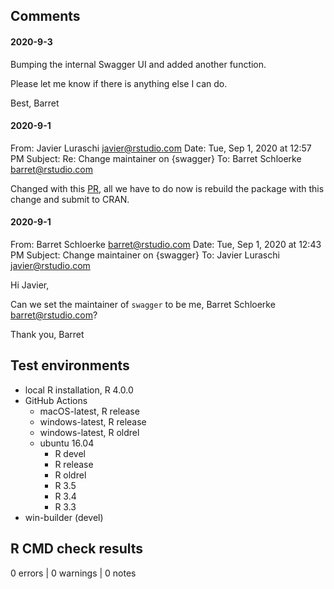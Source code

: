 ## Comments

#### 2020-9-3

Bumping the internal Swagger UI and added another function.

Please let me know if there is anything else I can do.

Best,
Barret

#### 2020-9-1
From: Javier Luraschi <javier@rstudio.com>
Date: Tue, Sep 1, 2020 at 12:57 PM
Subject: Re: Change maintainer on {swagger}
To: Barret Schloerke <barret@rstudio.com>


Changed with this [PR](https://github.com/rstudio/swagger/pull/16), all we have to do now is rebuild the package with this change and submit to CRAN.

#### 2020-9-1
From: Barret Schloerke <barret@rstudio.com>
Date: Tue, Sep 1, 2020 at 12:43 PM
Subject: Change maintainer on {swagger}
To: Javier Luraschi <javier@rstudio.com>

Hi Javier,

Can we set the maintainer of `swagger` to be me, Barret Schloerke <barret@rstudio.com>?

Thank you,
Barret


## Test environments

* local R installation, R 4.0.0
* GitHub Actions
  * macOS-latest, R release
  * windows-latest, R release
  * windows-latest, R oldrel
  * ubuntu 16.04
    * R devel
    * R release
    * R oldrel
    * R 3.5
    * R 3.4
    * R 3.3
* win-builder (devel)

## R CMD check results

0 errors | 0 warnings | 0 notes
